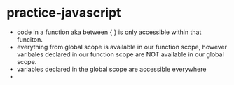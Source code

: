 # practice-javascript

- code in a function aka between { } is only accessible within that funciton.
- everything from global scope is available in our function scope, however varibales declared in our function scope are NOT
available in our global scope.
- variables declared in the global scope are accessible everywhere
- 